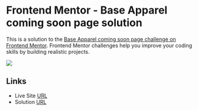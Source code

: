 # Frontend Mentor - Base Apparel coming soon page solution

This is a solution to the [Base Apparel coming soon page challenge on Frontend Mentor](https://www.frontendmentor.io/challenges/base-apparel-coming-soon-page-5d46b47f8db8a7063f9331a0). Frontend Mentor challenges help you improve your coding skills by building realistic projects.

![](./design/desktop-preview.jpg)

## Links

- Live Site [URL](https://mhmd-tarek-mhmd.github.io/Base-Apparel---coming-soon)
- Solution [URL](https://www.frontendmentor.io/solutions/base-apparel-coming-soon-9o78OnMpP)
